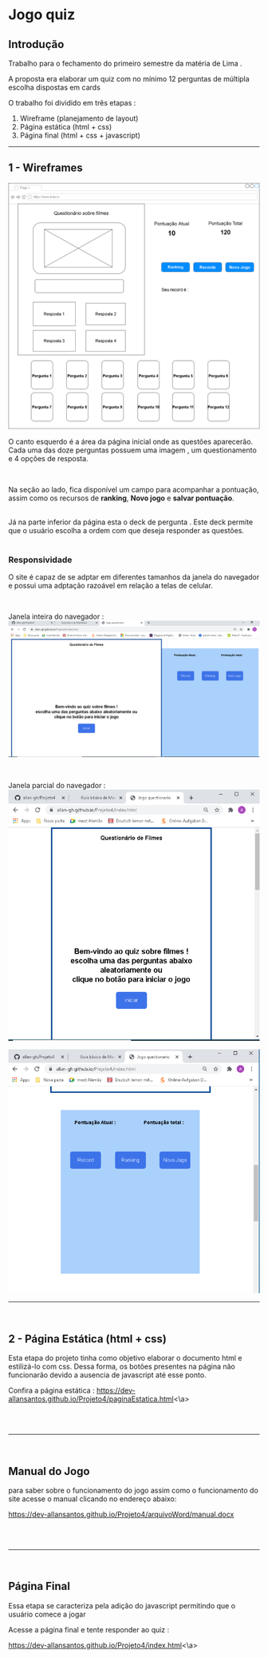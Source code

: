 # Jogo quiz

## Introdução

Trabalho para o fechamento do primeiro semestre da matéria de Lima . 

A proposta era elaborar um quiz com no mínimo 12 perguntas de múltipla escolha  dispostas em cards

O trabalho foi dividido em três etapas :

1. Wireframe (planejamento de layout)
2. Página estática (html + css)
3. Página final (html + css + javascript)

---
## 1 - Wireframes
![imagem do wireframe](images/WireframeVersaofinal.png)

O canto esquerdo é a área da página inicial onde as questões aparecerão. Cada uma das doze perguntas possuem uma imagem , um questionamento e 4 opções de resposta.

<br>

Na seção ao lado, fica disponível um campo para acompanhar a pontuação, assim como os recursos de **ranking**, **Novo jogo** e **salvar pontuação**.

<br>
Já na parte inferior da página esta o deck de pergunta . Este deck permite que o usuário escolha a ordem com que deseja responder as questões. 

<br>
<br>

### **Responsividade**
O site é capaz de se adptar em diferentes tamanhos da janela do navegador e possui uma adptação razoável em relação a telas de celular.

<br>

Janela inteira do navegador :
![tela inteira](images/telaInteira_quiz.png)

<br>

Janela parcial do navegador :
![tela parcial](images/tela_menor1.png)

![tela parcial](images/tela_menor2.png)

---

<br>

## 2 - Página Estática (html + css)
Esta etapa do projeto tinha como objetivo elaborar o documento html e estilizá-lo com css. Dessa forma, os botões presentes na página não funcionarão  devido a ausencia de javascript até esse ponto.

Confira a página estática : <a target="_blank">https://dev-allansantos.github.io/Projeto4/paginaEstatica.html<\a>

<br>
<br>

---
<br>

## Manual do Jogo

para saber sobre o funcionamento do jogo assim como o funcionamento do site  acesse  o manual clicando no endereço abaixo:

<https://dev-allansantos.github.io/Projeto4/arquivoWord/manual.docx> 

<br>
<br>

---
<br>

## Página Final
Essa etapa se caracteriza pela adição do javascript permitindo que o usuário comece a jogar

Acesse a página final e tente responder ao quiz :

<a target="_blank">https://dev-allansantos.github.io/Projeto4/index.html<\a>



